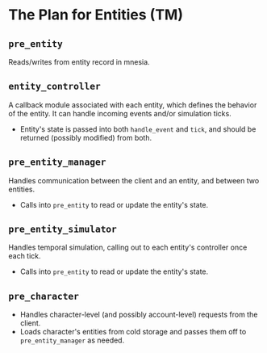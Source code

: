 The Plan for Entities (TM)
==========================


`pre_entity`
------------

Reads/writes from entity record in mnesia.


`entity_controller`
----------------------

A callback module associated with each entity, which defines the behavior of the entity. It can handle incoming events
and/or simulation ticks.

- Entity's state is passed into both `handle_event` and `tick`, and should be returned (possibly modified) from both.


`pre_entity_manager`
--------------------

Handles communication between the client and an entity, and between two entities.

- Calls into `pre_entity` to read or update the entity's state.


`pre_entity_simulator`
----------------------

Handles temporal simulation, calling out to each entity's controller once each tick.

- Calls into `pre_entity` to read or update the entity's state.


`pre_character`
---------------

- Handles character-level (and possibly account-level) requests from the client.
- Loads character's entities from cold storage and passes them off to `pre_entity_manager` as needed.
